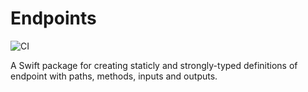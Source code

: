 # Endpoints

![CI](https://github.com/velos/Endpoints/workflows/CI/badge.svg)

A Swift package for creating staticly and strongly-typed definitions of endpoint with paths, methods, inputs and outputs.
